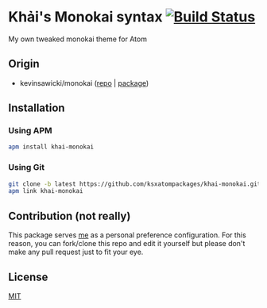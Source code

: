 # Khải's Monokai syntax [![Build Status](https://travis-ci.org/ksxatompackages/khai-monokai.svg?branch=master)](https://travis-ci.org/ksxatompackages/khai-monokai)
My own tweaked monokai theme for Atom

## Origin

 * kevinsawicki/monokai ([repo](https://github.com/kevinsawicki/monokai) | [package](https://atom.io/packages/monokai))

## Installation

### Using APM

```bash
apm install khai-monokai
```

### Using Git

```bash
git clone -b latest https://github.com/ksxatompackages/khai-monokai.git
apm link khai-monokai
```

## Contribution (not really)

This package serves [me](https://github.com/KSXGitHub) as a personal preference configuration. For this reason, you can fork/clone this repo and edit it yourself but please don't make any pull request just to fit your eye.

## License

[MIT](https://github.com/ksxatompackages/khai-monokai/blob/master/LICENSE.md)
